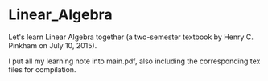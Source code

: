 # Linear_Algebra
Let's learn Linear Algebra together (a two-semester textbook by Henry C. Pinkham on July 10, 2015).

I put all my learning note into main.pdf, also including the corresponding tex files for compilation.